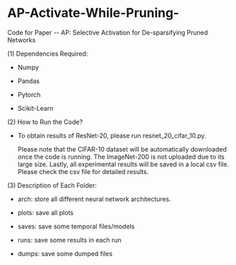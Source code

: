 # AP-Activate-While-Pruning-
Code for Paper -- AP: Selective Activation for De-sparsifying Pruned Networks

(1) Dependencies Required:

* Numpy

* Pandas

* Pytorch

* Scikit-Learn

(2) How to Run the Code?

* To obtain results of ResNet-20, please run resnet_20_cifar_10.py.

  Please note that the CIFAR-10 dataset will be automatically downloaded once the code is running. The ImageNet-200 is not uploaded due to its large size. Lastly, all experimental results will be saved in a local csv file. Please check the csv file for detailed results. 

(3) Description of Each Folder:

* arch: store all different neural network architectures.
 
* plots: save all plots
 
* saves: save some temporal files/models
 
* runs: save some results in each run

* dumps: save some dumped files
